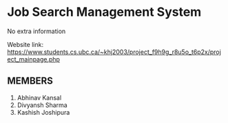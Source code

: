 # Job Search Management System

No extra information

Website link: https://www.students.cs.ubc.ca/~khj2003/project_f9h9g_r8u5o_t6p2x/project_mainpage.php 

## MEMBERS
1. Abhinav Kansal
2. Divyansh Sharma
3. Kashish Joshipura
